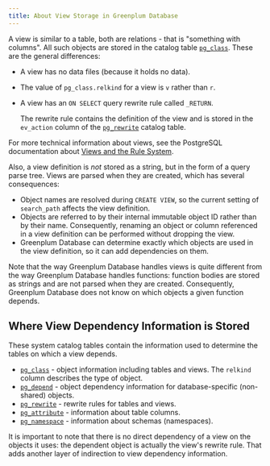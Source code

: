 ```yaml
---
title: About View Storage in Greenplum Database 
---
```


A view is similar to a table, both are relations - that is "something with columns". All such objects are stored in the catalog table [`pg_class`](../../ref_guide/system_catalogs/pg_class.html). These are the general differences:

-   A view has no data files \(because it holds no data\).
-   The value of `pg_class.relkind` for a view is `v` rather than `r`.
-   A view has an `ON SELECT` query rewrite rule called `_RETURN`.

    The rewrite rule contains the definition of the view and is stored in the `ev_action` column of the [`pg_rewrite`](../../ref_guide/system_catalogs/pg_rewrite.html) catalog table.


For more technical information about views, see the PostgreSQL documentation about [Views and the Rule System](https://www.postgresql.org/docs/9.4/rules-views.html).

Also, a view definition is *not* stored as a string, but in the form of a query parse tree. Views are parsed when they are created, which has several consequences:

-   Object names are resolved during `CREATE VIEW`, so the current setting of `search_path` affects the view definition.
-   Objects are referred to by their internal immutable object ID rather than by their name. Consequently, renaming an object or column referenced in a view definition can be performed without dropping the view.
-   Greenplum Database can determine exactly which objects are used in the view definition, so it can add dependencies on them.

Note that the way Greenplum Database handles views is quite different from the way Greenplum Database handles functions: function bodies are stored as strings and are not parsed when they are created. Consequently, Greenplum Database does not know on which objects a given function depends.

## <a id="whereview"></a>Where View Dependency Information is Stored 

These system catalog tables contain the information used to determine the tables on which a view depends.

-   [`pg_class`](../../ref_guide/system_catalogs/pg_class.html) - object information including tables and views. The `relkind` column describes the type of object.
-   [`pg_depend`](../../ref_guide/system_catalogs/pg_depend.html) - object dependency information for database-specific \(non-shared\) objects.
-   [`pg_rewrite`](../../ref_guide/system_catalogs/pg_rewrite.html) - rewrite rules for tables and views.
-   [`pg_attribute`](../../ref_guide/system_catalogs/pg_attribute.html) - information about table columns.
-   [`pg_namespace`](../../ref_guide/system_catalogs/pg_namespace.html) - information about schemas \(namespaces\).

It is important to note that there is no direct dependency of a view on the objects it uses: the dependent object is actually the view's rewrite rule. That adds another layer of indirection to view dependency information.

